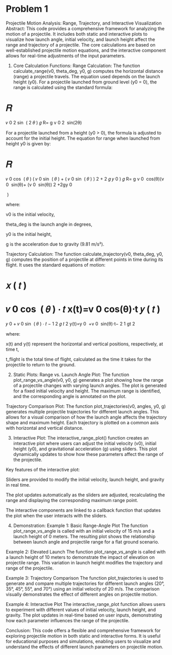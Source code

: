 # Problem 1
 Projectile Motion Analysis: Range, Trajectory, and Interactive Visualization
Abstract:
This code provides a comprehensive framework for analyzing the motion of a projectile. It includes both static and interactive plots to visualize how launch angle, initial velocity, and launch height affect the range and trajectory of a projectile. The core calculations are based on well-established projectile motion equations, and the interactive component allows for real-time adjustments of the input parameters.

1. Core Calculation Functions:
Range Calculation:
The function calculate_range(v0, theta_deg, y0, g) computes the horizontal distance (range) a projectile travels. The equation used depends on the launch height (y0). For a projectile launched from ground level (y0 = 0), the range is calculated using the standard formula:

𝑅
=
𝑣
0
2
sin
⁡
(
2
𝜃
)
𝑔
R= 
g
v 
0
2
​
 sin(2θ)
​
 
For a projectile launched from a height (y0 > 0), the formula is adjusted to account for the initial height. The equation for range when launched from height y0 is given by:

𝑅
=
𝑣
0
cos
⁡
(
𝜃
)
(
𝑣
0
sin
⁡
(
𝜃
)
+
(
𝑣
0
sin
⁡
(
𝜃
)
)
2
+
2
𝑔
𝑦
0
)
𝑔
R= 
g
v 
0
​
 cos(θ)(v 
0
​
 sin(θ)+ 
(v 
0
​
 sin(θ)) 
2
 +2gy 
0
​
 
​
 )
​
 
where:

v0 is the initial velocity,

theta_deg is the launch angle in degrees,

y0 is the initial height,

g is the acceleration due to gravity (9.81 m/s²).

Trajectory Calculation:
The function calculate_trajectory(v0, theta_deg, y0, g) computes the position of a projectile at different points in time during its flight. It uses the standard equations of motion:

𝑥
(
𝑡
)
=
𝑣
0
cos
⁡
(
𝜃
)
⋅
𝑡
x(t)=v 
0
​
 cos(θ)⋅t
𝑦
(
𝑡
)
=
𝑦
0
+
𝑣
0
sin
⁡
(
𝜃
)
⋅
𝑡
−
1
2
𝑔
𝑡
2
y(t)=y 
0
​
 +v 
0
​
 sin(θ)⋅t− 
2
1
​
 gt 
2
 
where:

x(t) and y(t) represent the horizontal and vertical positions, respectively, at time t,

t_flight is the total time of flight, calculated as the time it takes for the projectile to return to the ground.

2. Static Plots:
Range vs. Launch Angle Plot:
The function plot_range_vs_angle(v0, y0, g) generates a plot showing how the range of a projectile changes with varying launch angles. The plot is generated for a fixed initial velocity and height. The maximum range is identified, and the corresponding angle is annotated on the plot.

Trajectory Comparison Plot:
The function plot_trajectories(v0, angles, y0, g) generates multiple projectile trajectories for different launch angles. This allows for a visual comparison of how the launch angle affects the trajectory shape and maximum height. Each trajectory is plotted on a common axis with horizontal and vertical distance.

3. Interactive Plot:
The interactive_range_plot() function creates an interactive plot where users can adjust the initial velocity (v0), initial height (y0), and gravitational acceleration (g) using sliders. This plot dynamically updates to show how these parameters affect the range of the projectile.

Key features of the interactive plot:

Sliders are provided to modify the initial velocity, launch height, and gravity in real time.

The plot updates automatically as the sliders are adjusted, recalculating the range and displaying the corresponding maximum range point.

The interactive components are linked to a callback function that updates the plot when the user interacts with the sliders.

4. Demonstration:
Example 1: Basic Range-Angle Plot
The function plot_range_vs_angle is called with an initial velocity of 15 m/s and a launch height of 0 meters. The resulting plot shows the relationship between launch angle and projectile range for a flat ground scenario.

Example 2: Elevated Launch
The function plot_range_vs_angle is called with a launch height of 10 meters to demonstrate the impact of elevation on projectile range. This variation in launch height modifies the trajectory and range of the projectile.

Example 3: Trajectory Comparison
The function plot_trajectories is used to generate and compare multiple trajectories for different launch angles (20°, 35°, 45°, 55°, and 70°) using an initial velocity of 20 m/s. The comparison visually demonstrates the effect of different angles on projectile motion.

Example 4: Interactive Plot
The interactive_range_plot function allows users to experiment with different values of initial velocity, launch height, and gravity. The plot updates in real-time based on user inputs, demonstrating how each parameter influences the range of the projectile.

Conclusion:
This code offers a flexible and comprehensive framework for exploring projectile motion in both static and interactive forms. It is useful for educational purposes and simulations, enabling users to visualize and understand the effects of different launch parameters on projectile motion.








